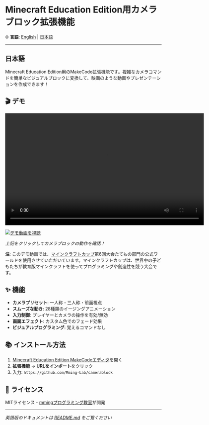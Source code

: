 # Minecraft Education Edition用カメラブロック拡張機能

🌐 **言語**: [English](README.md) | [日本語](#日本語)

---

## 日本語

Minecraft Education Edition用のMakeCode拡張機能です。複雑なカメラコマンドを簡単なビジュアルブロックに変換して、映画のような動画やプレゼンテーションを作成できます！

## 🎬 デモ

<video width="640" height="360" controls>
  <source src="./camera_mccup.mp4" type="video/mp4">
  Your browser does not support the video tag.
</video>

[![デモ動画を視聴](https://img.shields.io/badge/▶️_デモ動画を視聴-blue?style=for-the-badge)](https://mming-lab.github.io/camerablock/)

*上記をクリックしてカメラブロックの動作を確認！*

**注**: このデモ動画では、[マインクラフトカップ](https://minecraftcup.com/)第6回大会たてもの部門の公式ワールドを使用させていただいています。マインクラフトカップは、世界中の子どもたちが教育版マインクラフトを使ってプログラミングや創造性を競う大会です。

## ✨ 機能

- **カメラプリセット**: 一人称・三人称・前面視点
- **スムーズな動き**: 28種類のイージングアニメーション
- **入力制御**: プレイヤーとカメラの操作を有効/無効
- **画面エフェクト**: カスタム色でのフェード効果
- **ビジュアルプログラミング**: 覚えるコマンドなし

## 📚 インストール方法

1. [Minecraft Education Edition MakeCodeエディタ](https://minecraft.makecode.com/)を開く
2. **拡張機能** → **URLをインポート**をクリック
3. 入力: `https://github.com/Mming-Lab/camerablock`

## 📄 ライセンス

MITライセンス - [mmingプログラミング教室](https://mming-lab.github.io/)が開発

---

*英語版のドキュメントは [README.md](README.md) をご覧ください*